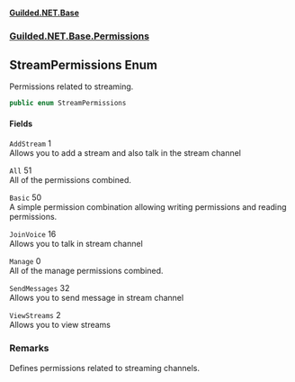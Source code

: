 
#### [Guilded.NET.Base](Guilded_NET_Base 'Guilded_NET_Base')
### [Guilded.NET.Base.Permissions](Guilded_NET_Base#Guilded_NET_Base_Permissions 'Guilded.NET.Base.Permissions')
## StreamPermissions Enum
Permissions related to streaming.  
```csharp
public enum StreamPermissions

```

#### Fields
<a name='Guilded_NET_Base_Permissions_StreamPermissions_AddStream'></a>
`AddStream` 1  
Allows you to add a stream and also talk in the stream channel  
  
<a name='Guilded_NET_Base_Permissions_StreamPermissions_All'></a>
`All` 51  
All of the permissions combined.  
  
<a name='Guilded_NET_Base_Permissions_StreamPermissions_Basic'></a>
`Basic` 50  
A simple permission combination allowing writing permissions and reading permissions.  
  
<a name='Guilded_NET_Base_Permissions_StreamPermissions_JoinVoice'></a>
`JoinVoice` 16  
Allows you to talk in stream channel  
  
<a name='Guilded_NET_Base_Permissions_StreamPermissions_Manage'></a>
`Manage` 0  
All of the manage permissions combined.  
  
<a name='Guilded_NET_Base_Permissions_StreamPermissions_SendMessages'></a>
`SendMessages` 32  
Allows you to send message in stream channel  
  
<a name='Guilded_NET_Base_Permissions_StreamPermissions_ViewStreams'></a>
`ViewStreams` 2  
Allows you to view streams  
  
### Remarks
Defines permissions related to streaming channels.
